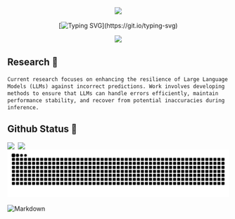 <div align="center">

<img src="https://images.weserv.nl/?url=raw.githubusercontent.com/kevinyao0901/kevinyao0901/master/png/Doge.webp&h=360&w=360&fit=cover&mask=circle&maxage=7d"/>

</div>

<div align="center">


[![Typing SVG](https://readme-typing-svg.demolab.com?font=Fira+Code&pause=1000&color=2DB136&center=true&width=435&lines=Hi+there+!+I'm+Kevin+!;Welcom+to+my+homepage!)](https://git.io/typing-svg)

<a href="https://github.com/kevinyao0901"><img src="https://media.giphy.com/media/hvRJCLFzcasrR4ia7z/giphy.gif" width="5%"></a>

</div>

## Research 🧐

<!--START_SECTION:research-->

```
Current research focuses on enhancing the resilience of Large Language Models (LLMs) against incorrect predictions. Work involves developing methods to ensure that LLMs can handle errors efficiently, maintain performance stability, and recover from potential inaccuracies during inference.
```

<!--END_SECTION:research-->

## Github Status 🥰

<div style="display: flex; gap: 8px;">
<img src="https://github-readme-stats.vercel.app/api?username=kevinyao0901&count_private=true&show_icons=true&hide_border=true"/>
<img src="https://github-readme-stats.vercel.app/api/top-langs/?username=kevinyao0901&hide_border=true"/>
</div>



<picture>
  <source media="(prefers-color-scheme: dark)" srcset="https://raw.githubusercontent.com/Peter-JXL/Peter-JXL/output/github-contribution-grid-snake-dark.svg">
  <source media="(prefers-color-scheme: light)" srcset="https://raw.githubusercontent.com/Peter-JXL/Peter-JXL/output/github-contribution-grid-snake.svg">
  <img alt="github contribution grid snake animation" src="https://raw.githubusercontent.com/Peter-JXL/Peter-JXL/output/github-contribution-grid-snake.svg">
</picture>


 ![Markdown](https://img.shields.io/badge/markdown%20💘-%23000000.svg?style=for-the-badge&logo=markdown&logoColor=white)


